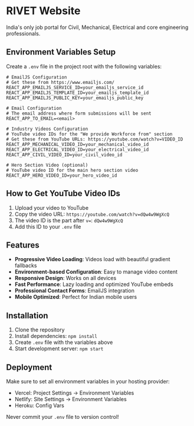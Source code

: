 # RIVET Website

India's only job portal for Civil, Mechanical, Electrical and core engineering professionals.

## Environment Variables Setup

Create a `.env` file in the project root with the following variables:

```env
# EmailJS Configuration
# Get these from https://www.emailjs.com/
REACT_APP_EMAILJS_SERVICE_ID=your_emailjs_service_id
REACT_APP_EMAILJS_TEMPLATE_ID=your_emailjs_template_id
REACT_APP_EMAILJS_PUBLIC_KEY=your_emailjs_public_key

# Email Configuration
# The email address where form submissions will be sent
REACT_APP_TO_EMAIL=<email>

# Industry Videos Configuration
# YouTube video IDs for the "We provide Workforce from" section
# Get these from YouTube URLs: https://youtube.com/watch?v=VIDEO_ID
REACT_APP_MECHANICAL_VIDEO_ID=your_mechanical_video_id
REACT_APP_ELECTRICAL_VIDEO_ID=your_electrical_video_id
REACT_APP_CIVIL_VIDEO_ID=your_civil_video_id

# Hero Section Video (optional)
# YouTube video ID for the main hero section video
REACT_APP_HERO_VIDEO_ID=your_hero_video_id
```

## How to Get YouTube Video IDs

1. Upload your video to YouTube
2. Copy the video URL: `https://youtube.com/watch?v=dQw4w9WgXcQ`
3. The video ID is the part after `v=`: `dQw4w9WgXcQ`
4. Add this ID to your `.env` file

## Features

- **Progressive Video Loading**: Videos load with beautiful gradient fallbacks
- **Environment-based Configuration**: Easy to manage video content
- **Responsive Design**: Works on all devices
- **Fast Performance**: Lazy loading and optimized YouTube embeds
- **Professional Contact Forms**: EmailJS integration
- **Mobile Optimized**: Perfect for Indian mobile users

## Installation

1. Clone the repository
2. Install dependencies: `npm install`
3. Create `.env` file with the variables above
4. Start development server: `npm start`

## Deployment

Make sure to set all environment variables in your hosting provider:
- Vercel: Project Settings → Environment Variables
- Netlify: Site Settings → Environment Variables
- Heroku: Config Vars

Never commit your `.env` file to version control! 